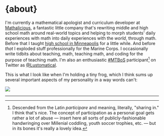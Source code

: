 <h1 class="page-heading">{about}</h1>

I'm currently a mathematical apologist and curriculum developer at [Mathalicious](www.mathalicious.com), a fantastic little company that's rewriting middle and high school math around real-world topics and helping to morph students' daily experiences with math into daily experiences with the *world*, through math. Before that I taught [high school in Minneapolis](www.slpschools.org) for a little while. And before *that* I exploded stuff professionally for the Marine Corps. I occasionally write tidbits about teaching, math, teaching math, and coding for the purpose of teaching math. I'm also an enthusiastic [#MTBoS](www.twitter.com/hashtag/mtbos?src=hash) participant[^1] on Twitter as [@Lustomatical](www.twitter.com/lustomatical).

This is what I look like when I'm holding a tiny frog, which I think sums up several important aspects of my personality in a way words can't:

<img src="/images/about_pic.jpeg" id="about-pic">

---

[^1]:Descended from the Latin *participare* and meaning, literally, "sharing in." I think that's nice. The concept of participation as a personal goal gets rather a lot of abuse &mdash; insert here all sorts of publicly-fashionable handwringing over Millenial coddling, youth soccer trophies, etc. &mdash; but in its bones it's really a lovely idea.